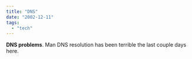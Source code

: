 ```yaml
---
title: "DNS"
date: "2002-12-11"
tags: 
  - "tech"
---
```


**DNS problems**. Man DNS resolution has been terrible the last couple days here.
